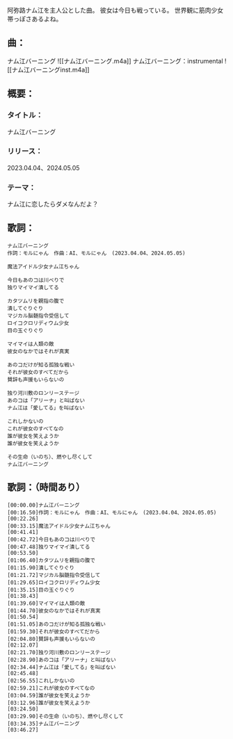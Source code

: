 阿弥路ナム江を主人公とした曲。
彼女は今日も戦っている。
世界観に筋肉少女帯っぽさあるよね。

## 曲：
ナム江バーニング
![[ナム江バーニング.m4a]]
ナム江バーニング：instrumental
![[ナム江バーニングinst.m4a]]
## 概要：
### タイトル：
ナム江バーニング
### リリース：
2023.04.04、2024.05.05
### テーマ：
ナム江に恋したらダメなんだよ？

## 歌詞：
```
ナム江バーニング
作詞：モルにゃん　作曲：AI、モルにゃん　(2023.04.04、2024.05.05)

魔法アイドル少女ナム江ちゃん

今日もあのコは川べりで
独りマイマイ潰してる

カタツムリを親指の腹で
潰してぐりぐり
マジカル脳髄指令受信して
ロイコクロリディウム少女
目の玉ぐりぐり

マイマイは人類の敵
彼女のなかではそれが真実

あのコだけが知る孤独な戦い
それが彼女のすべてだから
賛辞も声援もいらないの

独り河川敷のロンリーステージ
あのコは「アリーナ」と叫ばない
ナム江は「愛してる」を叫ばない

これしかないの
これが彼女のすべてなの
誰が彼女を笑えようか
誰が彼女を笑えようか

その生命（いのち）、燃やし尽くして
ナム江バーニング
```

## 歌詞：（時間あり）
```
[00:00.00]ナム江バーニング  
[00:16.50]作詞：モルにゃん　作曲：AI、モルにゃん　(2023.04.04、2024.05.05)  
[00:22.26]  
[00:33.15]魔法アイドル少女ナム江ちゃん  
[00:41.41]  
[00:42.72]今日もあのコは川べりで  
[00:47.48]独りマイマイ潰してる  
[00:53.50]  
[01:06.40]カタツムリを親指の腹で  
[01:15.90]潰してぐりぐり  
[01:21.72]マジカル脳髄指令受信して  
[01:29.65]ロイコクロリディウム少女  
[01:35.15]目の玉ぐりぐり  
[01:38.43]  
[01:39.60]マイマイは人類の敵  
[01:44.70]彼女のなかではそれが真実  
[01:50.54]  
[01:51.05]あのコだけが知る孤独な戦い  
[01:59.30]それが彼女のすべてだから  
[02:04.80]賛辞も声援もいらないの  
[02:12.07]  
[02:21.70]独り河川敷のロンリーステージ  
[02:28.90]あのコは「アリーナ」と叫ばない  
[02:34.44]ナム江は「愛してる」を叫ばない  
[02:45.48]  
[02:56.55]これしかないの  
[02:59.21]これが彼女のすべてなの  
[03:04.59]誰が彼女を笑えようか  
[03:12.96]誰が彼女を笑えようか  
[03:24.50]  
[03:29.90]その生命（いのち）、燃やし尽くして  
[03:34.35]ナム江バーニング  
[03:46.27]
```
